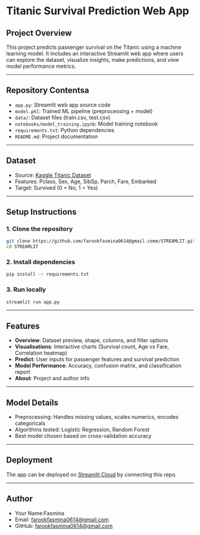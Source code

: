 # Titanic Survival Prediction Web App

## Project Overview
This project predicts passenger survival on the Titanic using a machine learning model.
It includes an interactive Streamlit web app where users can explore the dataset, visualize insights, make predictions, and view model performance metrics.

---

## Repository Contentsa
- `app.py`: Streamlit web app source code
- `model.pkl`: Trained ML pipeline (preprocessing + model)
- `data/`: Dataset files (train.csv, test.csv)
- `notebooks/model_training.ipynb`: Model training notebook
- `requirements.txt`: Python dependencies
- `README.md`: Project documentation

---

## Dataset
- Source: [Kaggle Titanic Dataset](https://www.kaggle.com/c/titanic/data)
- Features: Pclass, Sex, Age, SibSp, Parch, Fare, Embarked
- Target: Survived (0 = No, 1 = Yes)

---

## Setup Instructions

### 1. Clone the repository
```bash
git clone https://github.com/farookfasmina0614@gmail.come/STREAMLIT.git
cd STREAMLIT
```

### 2. Install dependencies
```bash
pip install -r requirements.txt
```

### 3. Run locally
```bash
streamlit run app.py
```

---

## Features
- **Overview**: Dataset preview, shape, columns, and filter options
- **Visualisations**: Interactive charts (Survival count, Age vs Fare, Correlation heatmap)
- **Predict**: User inputs for passenger features and survival prediction
- **Model Performance**: Accuracy, confusion matrix, and classification report
- **About**: Project and author info

---

## Model Details
- Preprocessing: Handles missing values, scales numerics, encodes categoricals
- Algorithms tested: Logistic Regression, Random Forest
- Best model chosen based on cross-validation accuracy

---

## Deployment
The app can be deployed on [Streamlit Cloud](https://app-2ng3qir2rpb6s3d6leasm7.streamlit.app/) by connecting this repo.

---

## Author
- Your Name:Fasmina
- Email: farookfasmina0614@gmail.com
- GitHub: [farookfasmina0614@gmail.com](https://github.com/farookfasmina0614@gmail.com)
